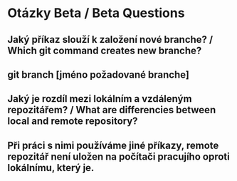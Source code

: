 # Otázky Beta / Beta Questions

## Jaký příkaz slouží k založení nové branche? / Which git command creates new branche?
## git branch [jméno požadované branche]
## Jaký je rozdíl mezi lokálním a vzdáleným repozitářem? / What are differencies between local and remote repository?
## Při práci s nimi používáme jiné příkazy, remote repozitář není uložen na počítači pracujího oproti lokálnímu, který je.
